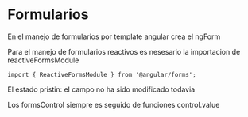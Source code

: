 # Formularios

En el manejo de formularios por template angular crea el ngForm

Para el manejo de formularios reactivos es nesesario la importacion de reactiveFormsModule

``import { ReactiveFormsModule } from '@angular/forms';``

El estado pristin: el campo no ha sido modificado todavia

Los formsControl siempre es seguido de funciones control.value